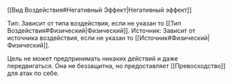 [[Вид Воздействия#Негативный Эффект|Негативный эффект]]

Тип: Зависит от типа воздействия, если не указан то [[Тип Воздействия#Физический|Физический]].
Источник: Зависит от источника воздействия, если не указан то [[Источник#Физический|Физический]].

Цель не может предпринимать никаких действий и даже передвигаться. Она не беззащитна, но предоставляет [[Превосходство]] для атак по себе. 